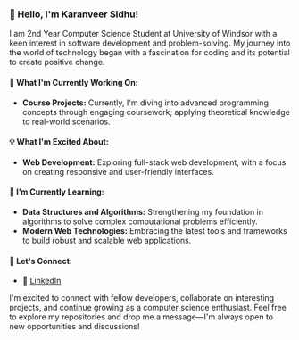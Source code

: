 
### 👋 Hello, I'm Karanveer Sidhu!
I am 2nd Year Computer Science Student at University of Windsor with a keen interest in software development and problem-solving.
My journey into the world of technology began with a fascination for coding and its potential to create positive change.
#### 🚀 What I'm Currently Working On:
- **Course Projects:** Currently, I'm diving into advanced programming concepts through engaging coursework, applying theoretical knowledge to real-world scenarios.

#### 💡 What I'm Excited About:
- **Web Development:** Exploring full-stack web development, with a focus on creating responsive and user-friendly interfaces.

#### 🌱 I’m Currently Learning:
- **Data Structures and Algorithms:** Strengthening my foundation in algorithms to solve complex computational problems efficiently.
- **Modern Web Technologies:** Embracing the latest tools and frameworks to build robust and scalable web applications.

#### 🤝 Let's Connect:
- 🔗 [LinkedIn](www.linkedin.com/in/karanveer-sidhu)

I'm excited to connect with fellow developers, collaborate on interesting projects, and continue growing as a computer science enthusiast. Feel free to explore my repositories and drop me a message—I'm always open to new opportunities and discussions!
